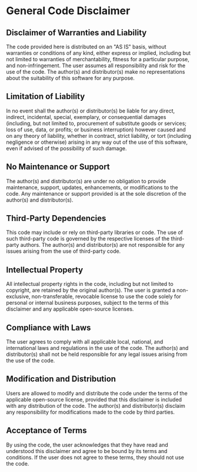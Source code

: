 # General Code Disclaimer

## Disclaimer of Warranties and Liability

The code provided here is distributed on an "AS IS" basis, without warranties or conditions of any kind, either express or implied, including but not limited to warranties of merchantability, fitness for a particular purpose, and non-infringement. The user assumes all responsibility and risk for the use of the code. The author(s) and distributor(s) make no representations about the suitability of this software for any purpose.

## Limitation of Liability

In no event shall the author(s) or distributor(s) be liable for any direct, indirect, incidental, special, exemplary, or consequential damages (including, but not limited to, procurement of substitute goods or services; loss of use, data, or profits; or business interruption) however caused and on any theory of liability, whether in contract, strict liability, or tort (including negligence or otherwise) arising in any way out of the use of this software, even if advised of the possibility of such damage.

## No Maintenance or Support

The author(s) and distributor(s) are under no obligation to provide maintenance, support, updates, enhancements, or modifications to the code. Any maintenance or support provided is at the sole discretion of the author(s) and distributor(s).

## Third-Party Dependencies

This code may include or rely on third-party libraries or code. The use of such third-party code is governed by the respective licenses of the third-party authors. The author(s) and distributor(s) are not responsible for any issues arising from the use of third-party code.

## Intellectual Property

All intellectual property rights in the code, including but not limited to copyright, are retained by the original author(s). The user is granted a non-exclusive, non-transferable, revocable license to use the code solely for personal or internal business purposes, subject to the terms of this disclaimer and any applicable open-source licenses.

## Compliance with Laws

The user agrees to comply with all applicable local, national, and international laws and regulations in the use of the code. The author(s) and distributor(s) shall not be held responsible for any legal issues arising from the use of the code.

## Modification and Distribution

Users are allowed to modify and distribute the code under the terms of the applicable open-source license, provided that this disclaimer is included with any distribution of the code. The author(s) and distributor(s) disclaim any responsibility for modifications made to the code by third parties.

## Acceptance of Terms

By using the code, the user acknowledges that they have read and understood this disclaimer and agree to be bound by its terms and conditions. If the user does not agree to these terms, they should not use the code.
